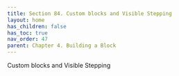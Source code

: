 ```yaml
---
title: Section 84. Custom blocks and Visible Stepping
layout: home
has_children: false
has_toc: true
nav_order: 47
parent: Chapter 4. Building a Block
---
```


Custom blocks and Visible Stepping

